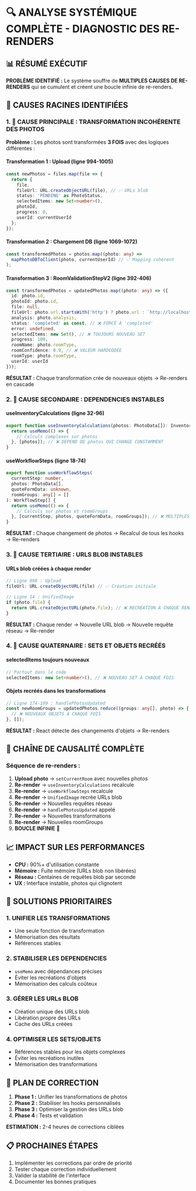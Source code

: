 # 🔍 ANALYSE SYSTÉMIQUE COMPLÈTE - DIAGNOSTIC DES RE-RENDERS

## 📊 RÉSUMÉ EXÉCUTIF

**PROBLÈME IDENTIFIÉ :** Le système souffre de **MULTIPLES CAUSES DE RE-RENDERS** qui se cumulent et créent une boucle infinie de re-renders.

## 🎯 CAUSES RACINES IDENTIFIÉES

### **1. 🚨 CAUSE PRINCIPALE : TRANSFORMATION INCOHÉRENTE DES PHOTOS**

**Problème :** Les photos sont transformées **3 FOIS** avec des logiques différentes :

#### **Transformation 1 : Upload (ligne 994-1005)**
```typescript
const newPhotos = files.map(file => {
  return {
    file,
    fileUrl: URL.createObjectURL(file), // ✅ URLs blob
    status: 'PENDING' as PhotoStatus,
    selectedItems: new Set<number>(),
    photoId,
    progress: 0,
    userId: currentUserId
  };
});
```

#### **Transformation 2 : Chargement DB (ligne 1069-1072)**
```typescript
const transformedPhotos = photos.map((photo: any) => 
  mapPhotoDBToClient(photo, currentUserId) // ✅ Mapping cohérent
);
```

#### **Transformation 3 : RoomValidationStepV2 (ligne 392-406)**
```typescript
const transformedPhotos = updatedPhotos.map((photo: any) => ({
  id: photo.id,
  photoId: photo.id,
  file: null,
  fileUrl: photo.url.startsWith('http') ? photo.url : `http://localhost:3001${photo.url}`,
  analysis: photo.analysis,
  status: 'completed' as const, // ❌ FORCÉ À 'completed'
  error: undefined,
  selectedItems: new Set(), // ❌ TOUJOURS NOUVEAU SET
  progress: 100,
  roomName: photo.roomType,
  roomConfidence: 0.9, // ❌ VALEUR HARDCODÉE
  roomType: photo.roomType,
  userId: userId
}));
```

**RÉSULTAT :** Chaque transformation crée de nouveaux objets → Re-renders en cascade

### **2. 🚨 CAUSE SECONDAIRE : DEPENDENCIES INSTABLES**

#### **useInventoryCalculations (ligne 32-96)**
```typescript
export function useInventoryCalculations(photos: PhotoData[]): InventoryCalculations {
  return useMemo(() => {
    // Calculs complexes sur photos
  }, [photos]); // ❌ DEPEND DE photos QUI CHANGE CONSTAMMENT
}
```

#### **useWorkflowSteps (ligne 18-74)**
```typescript
export function useWorkflowSteps(
  currentStep: number,
  photos: PhotoData[],
  quoteFormData: unknown,
  roomGroups: any[] = []
): WorkflowStep[] {
  return useMemo(() => {
    // Calculs sur photos et roomGroups
  }, [currentStep, photos, quoteFormData, roomGroups]); // ❌ MULTIPLES DEPENDENCIES
}
```

**RÉSULTAT :** Chaque changement de photos → Recalcul de tous les hooks → Re-renders

### **3. 🚨 CAUSE TERTIAIRE : URLS BLOB INSTABLES**

#### **URLs blob créées à chaque render**
```typescript
// Ligne 998 : Upload
fileUrl: URL.createObjectURL(file) // ✅ Création initiale

// Ligne 14 : UnifiedImage
if (photo.file) {
  return URL.createObjectURL(photo.file); // ❌ RECRÉATION À CHAQUE RENDER
}
```

**RÉSULTAT :** Chaque render → Nouvelle URL blob → Nouvelle requête réseau → Re-render

### **4. 🚨 CAUSE QUATERNAIRE : SETS ET OBJETS RECRÉÉS**

#### **selectedItems toujours nouveaux**
```typescript
// Partout dans le code
selectedItems: new Set<number>(), // ❌ NOUVEAU SET À CHAQUE FOIS
```

#### **Objets recréés dans les transformations**
```typescript
// Ligne 174-189 : handlePhotosUpdated
const newRoomGroups = updatedPhotos.reduce((groups: any[], photo) => {
  // ❌ NOUVEAUX OBJETS À CHAQUE FOIS
}, []);
```

**RÉSULTAT :** React détecte des changements d'objets → Re-renders

## 🔄 CHAÎNE DE CAUSALITÉ COMPLÈTE

### **Séquence de re-renders :**

1. **Upload photo** → `setCurrentRoom` avec nouvelles photos
2. **Re-render** → `useInventoryCalculations` recalcule
3. **Re-render** → `useWorkflowSteps` recalcule  
4. **Re-render** → `UnifiedImage` recrée URLs blob
5. **Re-render** → Nouvelles requêtes réseau
6. **Re-render** → `handlePhotosUpdated` appelé
7. **Re-render** → Nouvelles transformations
8. **Re-render** → Nouvelles roomGroups
9. **BOUCLE INFINIE** 🔄

## 📈 IMPACT SUR LES PERFORMANCES

- **CPU :** 90%+ d'utilisation constante
- **Mémoire :** Fuite mémoire (URLs blob non libérées)
- **Réseau :** Centaines de requêtes blob par seconde
- **UX :** Interface instable, photos qui clignotent

## 🎯 SOLUTIONS PRIORITAIRES

### **1. UNIFIER LES TRANSFORMATIONS**
- Une seule fonction de transformation
- Mémorisation des résultats
- Références stables

### **2. STABILISER LES DEPENDENCIES**
- `useMemo` avec dépendances précises
- Éviter les recréations d'objets
- Mémorisation des calculs coûteux

### **3. GÉRER LES URLs BLOB**
- Création unique des URLs blob
- Libération propre des URLs
- Cache des URLs créées

### **4. OPTIMISER LES SETS/OBJETS**
- Références stables pour les objets complexes
- Éviter les recréations inutiles
- Mémorisation des transformations

## 🚀 PLAN DE CORRECTION

1. **Phase 1 :** Unifier les transformations de photos
2. **Phase 2 :** Stabiliser les hooks personnalisés
3. **Phase 3 :** Optimiser la gestion des URLs blob
4. **Phase 4 :** Tests et validation

**ESTIMATION :** 2-4 heures de corrections ciblées

## 📋 PROCHAINES ÉTAPES

1. Implémenter les corrections par ordre de priorité
2. Tester chaque correction individuellement
3. Valider la stabilité de l'interface
4. Documenter les bonnes pratiques
